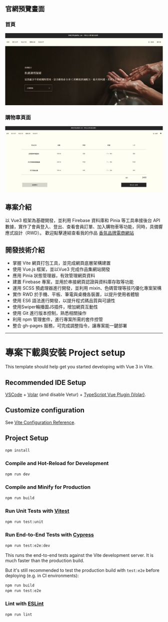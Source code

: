 ## 官網預覽畫面 

### 首頁 
![Screenshot of a comment on a GitHub issue showing an image, added in the Markdown, of an Octocat smiling and raising a tentacle.](https://github.com/zzliou/Das-Parfum/blob/157f52dc148514a4b755f56f547bb0d1d353d2cd/%E6%9C%AA%E5%91%BD%E5%90%8D.jpg)

### 購物車頁面
![Screenshot of a comment on a GitHub issue showing an image, added in the Markdown, of an Octocat smiling and raising a tentacle.](https://github.com/zzliou/Das-Parfum/blob/b1ccb60a11489a545369b970054d66efbcb780aa/FireShot%20Capture%20423%20-%20Alles%20Gute%EF%BD%9C%E5%BE%B7%E5%9C%8B%E9%A6%99%E6%B0%9B%E5%93%81%E7%89%8C%20-%20zzliou.github.io.png)

## 專案介紹 

以 Vue3 框架為基礎開發，並利用 Firebase 資料庫和 Pinia 等工具串接後台 API 數據，實作了會員登入、登出、查看會員訂單、加入購物車等功能，同時，具備響應式設計（RWD）。
歡迎點擊連結查看我的作品 [香氛品牌電商網站](https://zzliou.github.io/Das-Parfum/#/home)

## 開發技術介紹

* 掌握 Vite 網頁打包工具，並完成網頁底層架構建置
* 使用 Vue.js 框架，並以Vue3 完成作品集網站開發
* 應用 Pinia 狀態管理器，有效管理網頁資料
* 建置 Firebase 專案，並用於串接網頁認證與資料庫存取等功能
* 運用 SCSS 預處理器進行開發，並利用 mixin、色碼管理等技巧優化專案架構
* 實作 RWD 於手機、平板、筆電與桌機各裝置，以提升使用者體驗
* 使用 ES6 語法進行開發，以提升程式碼品質與可讀性
* 使用Swiper輪播圖JS插件，增加網頁互動性
* 使用 Git 進行版本控制，熟悉相關操作
* 利用 npm 管理套件，進行專案所需的套件控管
* 整合 gh-pages 服務，可完成調整指令，讓專案能一鍵部署

---

# 專案下載與安裝 Project setup


This template should help get you started developing with Vue 3 in Vite.

## Recommended IDE Setup

[VSCode](https://code.visualstudio.com/) + [Volar](https://marketplace.visualstudio.com/items?itemName=Vue.volar) (and disable Vetur) + [TypeScript Vue Plugin (Volar)](https://marketplace.visualstudio.com/items?itemName=Vue.vscode-typescript-vue-plugin).

## Customize configuration

See [Vite Configuration Reference](https://vitejs.dev/config/).

## Project Setup

```sh
npm install
```

### Compile and Hot-Reload for Development

```sh
npm run dev
```

### Compile and Minify for Production

```sh
npm run build
```

### Run Unit Tests with [Vitest](https://vitest.dev/)

```sh
npm run test:unit
```

### Run End-to-End Tests with [Cypress](https://www.cypress.io/)

```sh
npm run test:e2e:dev
```

This runs the end-to-end tests against the Vite development server.
It is much faster than the production build.

But it's still recommended to test the production build with `test:e2e` before deploying (e.g. in CI environments):

```sh
npm run build
npm run test:e2e
```

### Lint with [ESLint](https://eslint.org/)

```sh
npm run lint
```

